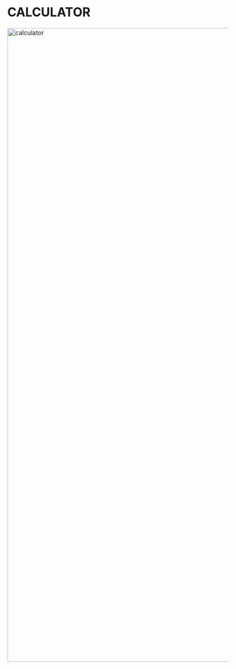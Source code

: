 # CALCULATOR

<img width="1440" alt="calculator" src="https://user-images.githubusercontent.com/73664479/189574162-0b28b3cd-fee8-46ec-a437-595ded0c8b1a.png">